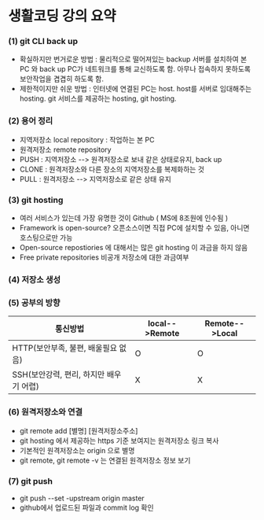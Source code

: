 # 생활코딩 강의 요약

### (1) git CLI back up

-  확실하지만 번거로운 방법 : 물리적으로 떨어져있는 backup  서버를 설치하여 본 PC 와 back up PC가 네트워크를 통해 교신하도록 함. 아무나 접속하지 못하도록 보안작업을 겹겹히 하도록 함. 
- 제한적이지만 쉬운 방법 : 인터넷에 연결된 PC는 host.  host를 서버로 임대해주는 hosting. git 서비스를 제공하는 hosting, git hosting. 

### (2)  용어 정리

- 지역저장소 local repository : 작업하는 본 PC
- 원격저장소 remote repository 
- PUSH : 지역저장소 --> 원격저장소로 보내 같은 상태로유지, back up
- CLONE : 원격저장소와 다른 장소의 지역저장소를 복제화하는 것
- PULL : 원격저장소 --> 지역저장소로 같은 상태 유지 

###  (3) git hosting

- 여러 서비스가 있는데 가장 유명한 것이 Github ( MS에 8조원에 인수됨 )
- Framework is open-source? 오픈소스이면 직접 PC에 설치할 수 있음, 아니면 호스팅으로만 가능 
- Open-source repostiories 에 대해서는 많은 git hosting 이 과금을 하지 않음
- Free private repositories 비공개 저장소에 대한 과금여부 

### (4) 저장소 생성

### (5) 공부의 방향

| 통신방법                                | local-->Remote | Remote-->Local |
| --------------------------------------- | -------------- | -------------- |
| HTTP(보안부족, 불편, 배울필요 없음)     | O              | O              |
| SSH(보안강력, 편리, 하지만 배우기 어렵) | X              | X              |

### (6) 원격저장소와 연결

- git remote add [별명] [원격저장소주소]
- git hosting 에서 제공하는 https 기준 보여지는 원격저장소 링크 복사 
- 기본적인 원격저장소는 origin  으로 별명
- git remote, git remote -v 는 연결된 원격저장소 정보 보기 

### (7) git push

- git push --set -upstream origin master
- github에서 업로드된 파일과 commit log 확인 